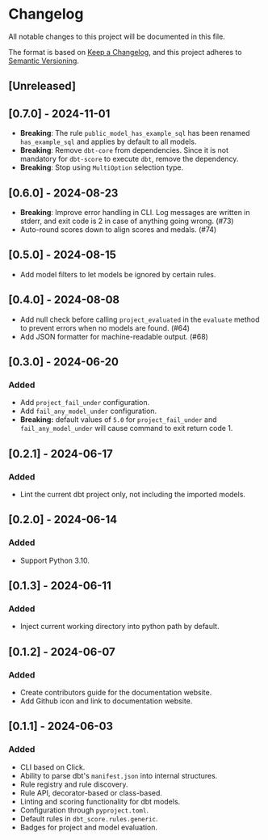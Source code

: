 # Changelog

All notable changes to this project will be documented in this file.

The format is based on [Keep a Changelog](https://keepachangelog.com/en/1.0.0/),
and this project adheres to
[Semantic Versioning](https://semver.org/spec/v2.0.0.html).

## [Unreleased]

## [0.7.0] - 2024-11-01

- **Breaking**: The rule `public_model_has_example_sql` has been renamed
  `has_example_sql` and applies by default to all models.
- **Breaking**: Remove `dbt-core` from dependencies. Since it is not mandatory
  for `dbt-score` to execute `dbt`, remove the dependency.
- **Breaking**: Stop using `MultiOption` selection type.

## [0.6.0] - 2024-08-23

- **Breaking**: Improve error handling in CLI. Log messages are written in
  stderr, and exit code is 2 in case of anything going wrong. (#73)
- Auto-round scores down to align scores and medals. (#74)

## [0.5.0] - 2024-08-15

- Add model filters to let models be ignored by certain rules.

## [0.4.0] - 2024-08-08

- Add null check before calling `project_evaluated` in the `evaluate` method to
  prevent errors when no models are found. (#64)
- Add JSON formatter for machine-readable output. (#68)

## [0.3.0] - 2024-06-20

### Added

- Add `project_fail_under` configuration.
- Add `fail_any_model_under` configuration.
- **Breaking:** default values of `5.0` for `project_fail_under` and
  `fail_any_model_under` will cause command to exit return code 1.

## [0.2.1] - 2024-06-17

### Added

- Lint the current dbt project only, not including the imported models.

## [0.2.0] - 2024-06-14

### Added

- Support Python 3.10.

## [0.1.3] - 2024-06-11

### Added

- Inject current working directory into python path by default.

## [0.1.2] - 2024-06-07

### Added

- Create contributors guide for the documentation website.
- Add Github icon and link to documentation website.

## [0.1.1] - 2024-06-03

### Added

- CLI based on Click.
- Ability to parse dbt's `manifest.json` into internal structures.
- Rule registry and rule discovery.
- Rule API, decorator-based or class-based.
- Linting and scoring functionality for dbt models.
- Configuration through `pyproject.toml`.
- Default rules in `dbt_score.rules.generic`.
- Badges for project and model evaluation.
